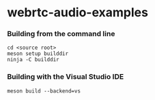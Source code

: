 # webrtc-audio-examples

### Building from the command line

```console
cd <source root>
meson setup builddir
ninja -C builddir
```

### Building with the Visual Studio IDE

```console
meson build --backend=vs
```
